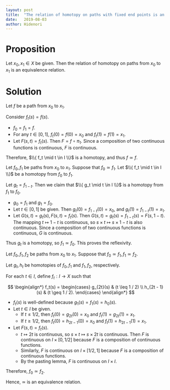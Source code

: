 ```yaml
---
layout: post
title:  "The relation of homotopy on paths with fixed end points is an equivalence relation."
date:   2019-08-03
author: Hidenori
---
```


# Proposition
Let $x_0, x_1 \in X$ be given.
Then the relation of homotopy on paths from $x_0$ to $x_1$ is an equivalence relation.

# Solution
Let $f$ be a path from $x_0$ to $x_1$.

Consider $f_t(s) = f(s)$.

* $f_0 = f_1 = f$.
* For any $t \in [0, 1]$, $f_t(0) = f(0) = x_0$ and $f_t(1) = f(1) = x_1$. 
* Let $F(s, t) = f_t(s)$.
  Then $F = f \circ \pi_1$.
  Since a composition of two continuous functions is continuous, $F$ is continuous.

Therefore, $\\{ f_t \mid t \in I \\}$ is a homotopy, and thus $f \simeq f$.

Let $f_0, f_1$ be paths from $x_0$ to $x_1$.
Suppose that $f_0 \simeq f_1$.
Let $\\{ f_t \mid t \in I \\}$ be a homotopy from $f_0$ to $f_1$.

Let $g_t = f_{1 - t}$.
Then we claim that $\\{ g_t \mid t \in I \\}$ is a homotopy from $f_1$ to $f_0$.

* $g_0 = f_1$ and $g_1 = f_0$.
* Let $t \in [0, 1]$ be given.
  Then $g_t(0) = f_{1 - t}(0) = x_0$, and $g_t(1) = f_{1 - t}(1) = x_1$.
* Let $G(s, t) = g_t(s), F(s, t) = f_t(s)$.
  Then $G(s, t) = g_t(s) = f_{1 - t}(s) = F(s, 1 - t)$.
  The mapping $t \mapsto 1 - t$ is continuous, so $s \times t \mapsto s \times 1 - t$ is also continuous.
  Since a composition of two continuous functions is continuous, $G$ is continuous.

Thus $g_t$ is a homotopy, so $f_1 \simeq f_0$.
This proves the reflexivity.

Let $f_0, f_1, f_2$ be paths from $x_0$ to $x_1$.
Suppose that $f_0 \simeq f_1, f_1 \simeq f_2$.

Let $g_t, h_t$ be homotopies of $f_0, f_1$ and $f_1, f_2$, respectively.

For each $t \in I$, define $f_t: I \rightarrow X$ such that

$$
\begin{align*}
  f_t(s) = \begin{cases}
    g_{2t}(s) & (t \leq 1 / 2) \\
    h_{2t - 1}(s) & (t \geq 1 / 2).
  \end{cases}
\end{align*}
$$

* $f_t(s)$ is well-defined because $g_1(s) = f_1(s) = h_0(s)$.
* Let $t \in I$ be given.
    * If $t \leq 1 / 2$, then $f_t(0) = g_{2t}(0) = x_0$ and $f_t(1) = g_{2t}(1) = x_1$.
    * If $t \geq 1 / 2$, then $f_t(0) = h_{2t - 1}(0) = x_0$ and $f_t(1) = h_{2t - 1}(1) = x_1$.
* Let $F(s, t) = f_t(s)$.
    * $t \mapsto 2t$ is continuous, so $s \times t \mapsto s \times 2t$ is continuous.
      Then $F$ is continuous on $I \times [0, 1/2]$ because $F$ is a composition of continuous functions.
    * Similarly, $F$ is continuous on $I \times [1/2, 1]$ because $F$ is a composition of continuous functions.
    * By the pasting lemma, $F$ is continuous on $I \times I$.

Therefore, $f_0 \simeq f_2$.


Hence, $\simeq$ is an equivalence relation.
